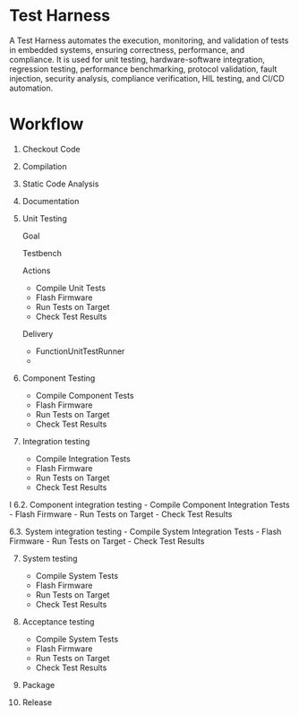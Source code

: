 # Test Harness

A Test Harness automates the execution, monitoring, and validation of tests in embedded systems, ensuring correctness, performance, and compliance. It is used for unit testing, hardware-software integration, regression testing, performance benchmarking, protocol validation, fault injection, security analysis, compliance verification, HIL testing, and CI/CD automation.

# Workflow

1. Checkout Code

2. Compilation

4. Static Code Analysis

5. Documentation

6. Unit Testing

   Goal

   Testbench
 
   Actions
    - Compile Unit Tests
    - Flash Firmware
    - Run Tests on Target
    - Check Test Results
  
    Delivery
   - FunctionUnitTestRunner
   - 

8. Component Testing
    - Compile Component Tests
    - Flash Firmware
    - Run Tests on Target
    - Check Test Results

9. Integration testing
    - Compile Integration Tests
    - Flash Firmware
    - Run Tests on Target
    - Check Test Results

I 6.2. Component integration testing
    - Compile Component Integration Tests
    - Flash Firmware
    - Run Tests on Target
    - Check Test Results

6.3. System integration testing
    - Compile System Integration Tests
    - Flash Firmware
    - Run Tests on Target
    - Check Test Results

7. System testing
    - Compile System Tests
    - Flash Firmware
    - Run Tests on Target
    - Check Test Results
   
8. Acceptance testing
    - Compile System Tests
    - Flash Firmware
    - Run Tests on Target
    - Check Test Results

 9.  Package

 10.  Release



